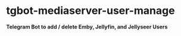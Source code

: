 # tgbot-mediaserver-user-manage
**Telegram Bot to add / delete Emby, Jellyfin, and Jellyseer Users**
